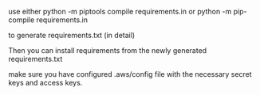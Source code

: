 use either 
python -m piptools compile requirements.in
or
python -m pip-compile requirements.in

to generate requirements.txt (in detail)

Then you can install requirements from the newly generated requirements.txt

make sure you have configured .aws/config file with the necessary secret keys and access keys.
